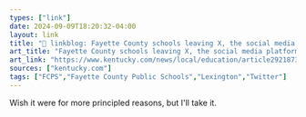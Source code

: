 ```yaml
---
types: ["link"]
date: 2024-09-09T18:20:32-04:00
layout: link
title: "🔗 linkblog: Fayette County schools leaving X, the social media platform formerly known as Twitter'"
art_title: "Fayette County schools leaving X, the social media platform formerly known as Twitter"
art_link: "https://www.kentucky.com/news/local/education/article292187300.html"
sources: ["kentucky.com"]
tags: ["FCPS","Fayette County Public Schools","Lexington","Twitter"]
---
```

Wish it were for more principled reasons, but I'll take it.
